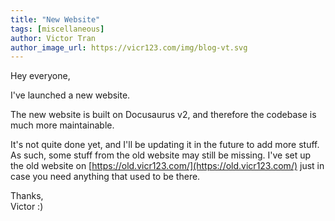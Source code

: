 ```yaml
---
title: "New Website"
tags: [miscellaneous]
author: Victor Tran
author_image_url: https://vicr123.com/img/blog-vt.svg
---
```


Hey everyone,

I've launched a new website.

<!-- truncate -->

The new website is built on Docusaurus v2, and therefore the codebase is much more maintainable.

It's not quite done yet, and I'll be updating it in the future to add more stuff. As such, some stuff from the old website may still be missing. I've set up the old website on [https://old.vicr123.com/](https://old.vicr123.com/) just in case you need anything that used to be there.

Thanks,<br />
Victor :)
